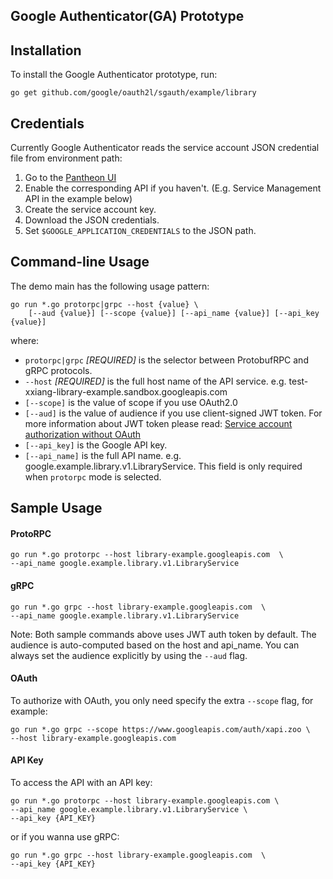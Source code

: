 Google Authenticator(GA) Prototype
-------
## Installation

To install the Google Authenticator prototype, run:
```
go get github.com/google/oauth2l/sgauth/example/library
```
## Credentials
Currently Google Authenticator reads the service account JSON credential file from environment path:
1) Go to the [Pantheon UI](https://pantheon.corp.google.com/)
2) Enable the corresponding API if you haven't. (E.g. Service Management API in the example below)
2) Create the service account key.
2) Download the JSON credentials.
3) Set `$GOOGLE_APPLICATION_CREDENTIALS` to the JSON path.

## Command-line Usage
The demo main has the following usage pattern:
```
go run *.go protorpc|grpc --host {value} \
    [--aud {value}] [--scope {value}] [--api_name {value}] [--api_key {value}]
```
where:

- `protorpc|grpc` *[REQUIRED]* is the selector between ProtobufRPC and gRPC protocols.
- `--host` *[REQUIRED]* is the full host name of the API service. e.g. test-xxiang-library-example.sandbox.googleapis.com  
- `[--scope]` is the value of scope if you use OAuth2.0
- `[--aud]` is the value of audience if you use client-signed JWT token.
For more information about JWT token please read: [Service account authorization without OAuth](https://developers.google.com/identity/protocols/OAuth2ServiceAccount)
- `[--api_key]` is the Google API key.
- `[--api_name]` is the full API name. e.g. google.example.library.v1.LibraryService. This field is only required when `protorpc` mode is selected.

## Sample Usage

#### ProtoRPC
```
go run *.go protorpc --host library-example.googleapis.com  \
--api_name google.example.library.v1.LibraryService
```
#### gRPC
```
go run *.go grpc --host library-example.googleapis.com  \
--api_name google.example.library.v1.LibraryService 
```

Note: Both sample commands above uses JWT auth token by default. The audience is auto-computed based on the host and api_name.
You can always set the audience explicitly by using the `--aud` flag.

#### OAuth
To authorize with OAuth, you only need specify the extra `--scope` flag, for example:
```
go run *.go grpc --scope https://www.googleapis.com/auth/xapi.zoo \
--host library-example.googleapis.com 
```

#### API Key

To access the API with an API key:
```
go run *.go protorpc --host library-example.googleapis.com \
--api_name google.example.library.v1.LibraryService \
--api_key {API_KEY}
```
or if you wanna use gRPC:
```
go run *.go grpc --host library-example.googleapis.com  \
--api_key {API_KEY}
```
